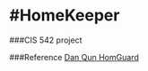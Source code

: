 #HomeKeeper
==========

###CIS 542 project

###Reference
[Dan Qun HomGuard](http://danqun.blogspot.com/)
